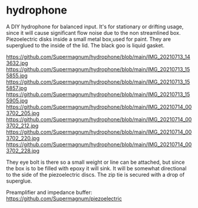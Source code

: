 # hydrophone
A DIY hydrophone for balanced input.
It's for stationary or drifting usage, since it will cause significant flow noise due to the non streamlined box.
Piezoelectric disks inside a small metal box,used for paint. They are superglued to the inside of the lid. The black goo is liquid gasket.

https://github.com/Supermagnum/hydrophone/blob/main/IMG_20210713_143632.jpg
https://github.com/Supermagnum/hydrophone/blob/main/IMG_20210713_155855.jpg
https://github.com/Supermagnum/hydrophone/blob/main/IMG_20210713_155857.jpg
https://github.com/Supermagnum/hydrophone/blob/main/IMG_20210713_155905.jpg
https://github.com/Supermagnum/hydrophone/blob/main/IMG_20210714_003702_205.jpg
https://github.com/Supermagnum/hydrophone/blob/main/IMG_20210714_003702_212.jpg
https://github.com/Supermagnum/hydrophone/blob/main/IMG_20210714_003702_220.jpg
https://github.com/Supermagnum/hydrophone/blob/main/IMG_20210714_003702_228.jpg

They eye bolt is there so a small weight or line can be attached, but since the box is to be filled with epoxy it will sink. It will be somewhat directional to the side of the piezoelectric discs.
The zip tie is secured with a drop of superglue.

Preamplifier and impedance buffer:
https://github.com/Supermagnum/piezoelectric



